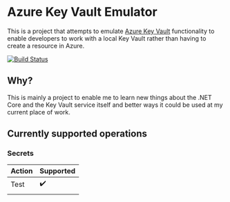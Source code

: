 # Azure Key Vault Emulator

This is a project that attempts to emulate [Azure Key Vault](https://azure.microsoft.com/en-us/services/key-vault/) functionality to enable developers to work with a local Key Vault rather than having to create a resource in Azure.

[![Build Status](https://dev.azure.com/tmblue87/OpenSource/_apis/build/status/Bluetarsky.AzureKeyVaultEmulator?branchName=master)](https://dev.azure.com/tmblue87/OpenSource/_build/latest?definitionId=9&branchName=master)

## Why?
This is mainly a project to enable me to learn new things about the .NET Core and the Key Vault service itself and better ways it could be used at my current place of work.

## Currently supported operations
### Secrets
| Action | Supported |
|--|--|
| Test | :heavy_check_mark: |
| | |

